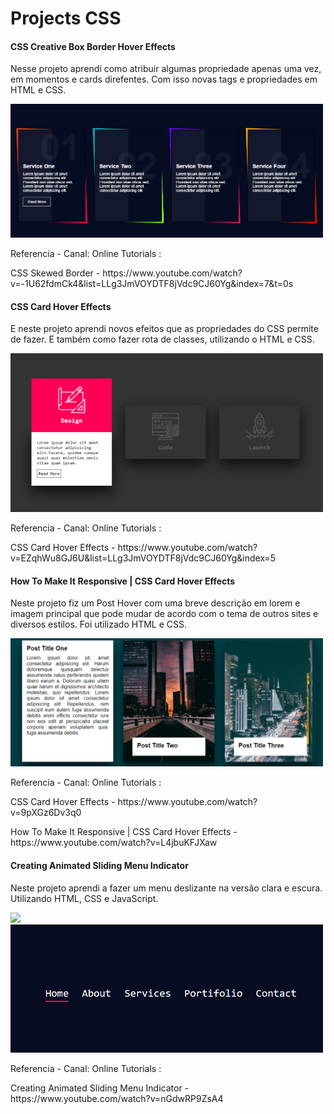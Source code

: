 <h1>Projects CSS</h1>
<div>
  <h4>CSS Creative Box Border Hover Effects</h4>
  <p>Nesse projeto aprendi como atribuir algumas propriedade apenas uma vez, em momentos e cards direfentes.    Com isso novas tags e propriedades em HTML e CSS. </p>
   <img src="./img/boxborder.PNG" width="500">
  <p>
    Referencia - Canal: Online Tutorials : 
  </p>
  <p>
    CSS Skewed Border - https://www.youtube.com/watch?v=-1U62fdmCk4&list=LLg3JmVOYDTF8jVdc9CJ60Yg&index=7&t=0s
  </p>

  <h4> CSS Card Hover Effects</h4>
  <p>E neste projeto aprendi novos efeitos que as propriedades do CSS permite de fazer. E também como fazer rota de classes, utilizando o HTML e CSS.</p>
    <img src="./img/cardhover.PNG" width="500">
  <p> 
    Referencia - Canal: Online Tutorials : 
  </p>
  <p>
    CSS Card Hover Effects - https://www.youtube.com/watch?v=EZqhWu8GJ6U&list=LLg3JmVOYDTF8jVdc9CJ60Yg&index=5
  </p>

  <h4>How To Make It Responsive | CSS Card Hover Effects</h4>
  <p>Neste projeto fiz um Post Hover com uma breve descrição em lorem e imagem principal que pode mudar de acordo com o tema de outros sites e diversos estilos. Foi utilizado HTML e CSS. </p>
    <img src="./img/posthover.PNG" width="500">
  <p>
    Referencia - Canal: Online Tutorials :
  </p>
  <p> 
    CSS Card Hover Effects - https://www.youtube.com/watch?v=9pXGz6Dv3q0
  </p>
  <p>
    How To Make It Responsive | CSS Card Hover Effects - https://www.youtube.com/watch?v=L4jbuKFJXaw
  </p>

  <h4>Creating Animated Sliding Menu Indicator</h4>
  <p>Neste projeto aprendi a fazer um menu deslizante na versão clara e escura. Utilizando HTML, CSS e JavaScript.</p>
    <img src="./img/menuindicator.PNG" width="500">
    <img src="./img/menuindicatordark.PNG" width="500">
   <p>
    Referencia - Canal: Online Tutorials :
  </p>
  <p> 
    Creating Animated Sliding Menu Indicator - https://www.youtube.com/watch?v=nGdwRP9ZsA4
  </p>

</div>

